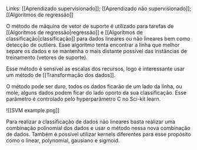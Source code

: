 ---
---

Links: [[Aprendizado supervisionado]]; [[Aprendizado não supervisionado]]; [[Algoritmos de regressão]]

O método de máquina de vetor de suporte é utilizado para tarefas de [[Algoritmos de regressão|regressão]] e [[Algoritmos de classificação|classificação]] para dados lineares ou não lineares bem como detecção de outliers. Esse algoritmo tenta encontrar a linha que melhor separe os dados e se mantenha o mais distante possível das instâncias de treinamento (vetores de suporte).

Esse método é sensível as escalas dos recursos, logo é interessante usar um método de [[Transformação dos dados]]. 

O método pode ser duro, todos os dados ficarão de um lado da linha, ou mole, alguns dados podem ficar do lado oporto da sua classificação. Esse parâmetro é controlado pelo hyperparâmetro C no Sci-kit learn. 

![[SVM example.png]]

Para realizar a classificação de dados não lineares basta realizar uma combinação polinomial dos dados e usar o método nessa nova combinação de dados. Também é possível utilizar kernels diferentes para esse propósito como o linear, polynomial, gausiano e sigmoid.